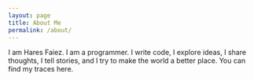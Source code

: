 ```yaml
---
layout: page
title: About Me
permalink: /about/
---
```


I am Hares Faiez. I am a programmer.
I write code, I explore ideas, I share thoughts, I tell stories, and I try to make the world a better place.
You can find my traces here.
